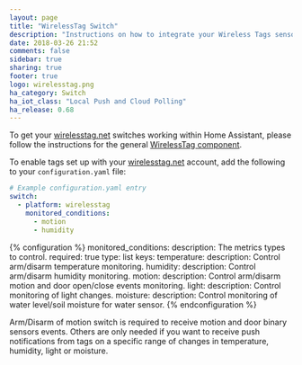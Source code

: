 ```yaml
---
layout: page
title: "WirelessTag Switch"
description: "Instructions on how to integrate your Wireless Tags sensors within Home Assistant."
date: 2018-03-26 21:52
comments: false
sidebar: true
sharing: true
footer: true
logo: wirelesstag.png
ha_category: Switch
ha_iot_class: "Local Push and Cloud Polling"
ha_release: 0.68
---
```


To get your [wirelesstag.net](http://wirelesstag.net) switches working within Home Assistant, please follow the instructions for the general [WirelessTag component](/components/wirelesstag).

To enable tags set up with your [wirelesstag.net](http://wirelesstag.net) account, add the following to your `configuration.yaml` file:

```yaml
# Example configuration.yaml entry
switch:
  - platform: wirelesstag
    monitored_conditions:
      - motion
      - humidity
```

{% configuration %}
monitored_conditions:
  description: The metrics types to control.
  required: true
  type: list
  keys:
    temperature:
      description: Control arm/disarm temperature monitoring.
    humidity:
      description: Control arm/disarm humidity monitoring.
    motion:
      description: Control arm/disarm motion and door open/close events monitoring.
    light:
      description: Control monitoring of light changes.
    moisture:
      description: Control monitoring of water level/soil moisture for water sensor.
{% endconfiguration %}

Arm/Disarm of motion switch is required to receive motion and door binary sensors events.
Others are only needed if you want to receive push notifications from tags on a specific range of changes in temperature, humidity, light or moisture.
